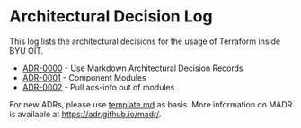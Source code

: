 # Architectural Decision Log

This log lists the architectural decisions for the usage of Terraform inside BYU OIT.

<!-- Update this file with `adr-log -i README.md -d ./` Ignore the instructions in the comment below. They are autogenerated and wrong. -->

<!-- adrlog -- Regenerate the content by using "adr-log -i". You can install it via "npm install -g adr-log" -->

- [ADR-0000](0000-use-markdown-architectural-decision-records.md) - Use Markdown Architectural Decision Records
- [ADR-0001](0001-component-modules.md) - Component Modules
- [ADR-0002](0002-pull-acs-info-out-of-modules.md) - Pull acs-info out of modules

<!-- adrlogstop -->

For new ADRs, please use [template.md](template.md) as basis.
More information on MADR is available at <https://adr.github.io/madr/>.
